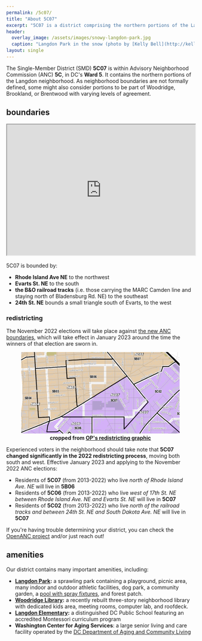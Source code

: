 ```yaml
---
permalink: /5c07/
title: "About 5C07"
excerpt: "5C07 is a district comprising the northern portions of the Langdon neighborhood"
header:
  overlay_image: /assets/images/snowy-langdon-park.jpg
  caption: "Langdon Park in the snow (photo by [Kelly Bell](http://kellybellphotography.com))"
layout: single
---
```


The Single-Member District (SMD) **5C07** is within Advisory Neighborhood Commission (ANC) **5C**, in DC's **Ward 5**. It contains the northern portions of the Langdon neighborhood. As neighborhood boundaries are not formally defined, some might also consider portions to be part of Woodridge, Brookland, or Brentwood with varying levels of agreement.

## boundaries
<iframe src="https://www.google.com/maps/d/embed?mid=1u8zW4jg_u7IhE8On2rlT8qv9iJefekw&z=15&ll=38.927870958829246,-76.9752957334594" width="100%" height="350"></iframe>

5C07 is bounded by:
- **Rhode Island Ave NE** to the northwest
- **Evarts St. NE** to the south
- **the B&O railroad tracks** (i.e. those carrying the MARC Camden line and staying north of Bladensburg Rd. NE) to the southeast
- **24th St. NE** bounds a small triangle south of Evarts, to the west

### redistricting
The November 2022 elections will take place against [the new ANC boundaries](https://planning.dc.gov/2023-anc-smd-boundaries), which will take effect in January 2023 around the time the winners of that election are sworn in.

<figure>
<img src="/assets/images/redistricting.png">
<figcaption align="center"><b>cropped from <a href="https://planning.dc.gov/sites/default/files/dc/sites/op/page_content/attachments/SMD_2013_2023.pdf">OP's redistricting graphic</a></b></figcaption>
</figure>

Experienced voters in the neighborhood should take note that **5C07 changed significantly in the 2022 redistricting process**, moving both south and west. Effective January 2023 and applying to the November 2022 ANC elections:
- Residents of **5C07** (from 2013-2022) who live *north of Rhode Island Ave. NE* will live in **5B06**
- Residents of **5C06** (from 2013-2022) who live *west of 17th St. NE between Rhode Island Ave. NE and Evarts St. NE* will live in **5C07**
- Residents of **5C02** (from 2013-2022) who live *north of the railroad tracks and between 24th St. NE and South Dakota Ave. NE* will live in **5C07**

If you're having trouble determining your district, you can check the [OpenANC project](http://openanc.org) and/or just reach out!

## amenities
Our district contains many important amenities, including:
- **[Langdon Park](https://dpr.dc.gov/page/langdon-park-community-center):** a sprawling park containing a playground, picnic area, many indoor and outdoor athletic facilities, dog park, a community garden, a [pool with spray fixtures](https://dpr.dc.gov/page/langdon-park-pool), and forest patch.
- **[Woodridge Library](https://www.dclibrary.org/woodridge):** a recently rebuilt three-story neighborhood library with dedicated kids area, meeting rooms, computer lab, and roofdeck.
- **[Langdon Elementary](https://www.langdonelementaryschool.org/):** a distinguished DC Public School featuring an accredited Montessori curriculum program
- **Washington Center for Aging Services**: a large senior living and care facility operated by the [DC Department of Aging and Community Living](https://dacl.dc.gov/)

